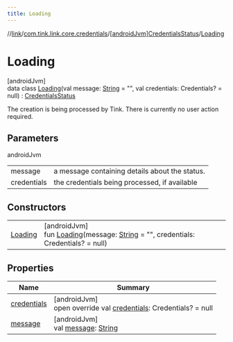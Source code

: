 ```yaml
---
title: Loading
---
```

//[link](../../../../index.html)/[com.tink.link.core.credentials](../../index.html)/[[androidJvm]CredentialsStatus](../index.html)/[Loading](index.html)



# Loading



[androidJvm]\
data class [Loading](index.html)(val message: [String](https://kotlinlang.org/api/latest/jvm/stdlib/kotlin/-string/index.html) = &quot;&quot;, val credentials: Credentials? = null) : [CredentialsStatus](../index.html)

The creation is being processed by Tink. There is currently no user action required.



## Parameters


androidJvm

| | |
|---|---|
| message | a message containing details about the status. |
| credentials | the credentials being processed, if available |



## Constructors


| | |
|---|---|
| [Loading](-loading.html) | [androidJvm]<br>fun [Loading](-loading.html)(message: [String](https://kotlinlang.org/api/latest/jvm/stdlib/kotlin/-string/index.html) = &quot;&quot;, credentials: Credentials? = null) |


## Properties


| Name | Summary |
|---|---|
| [credentials](credentials.html) | [androidJvm]<br>open override val [credentials](credentials.html): Credentials? = null |
| [message](message.html) | [androidJvm]<br>val [message](message.html): [String](https://kotlinlang.org/api/latest/jvm/stdlib/kotlin/-string/index.html) |


